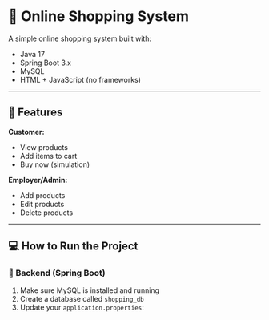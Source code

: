 # 🛒 Online Shopping System

A simple online shopping system built with:

- Java 17
- Spring Boot 3.x
- MySQL
- HTML + JavaScript (no frameworks)

---

## 📂 Features

**Customer:**
- View products
- Add items to cart
- Buy now (simulation)

**Employer/Admin:**
- Add products
- Edit products
- Delete products

---

## 💻 How to Run the Project

### 🧱 Backend (Spring Boot)

1. Make sure MySQL is installed and running
2. Create a database called `shopping_db`
3. Update your `application.properties`:

